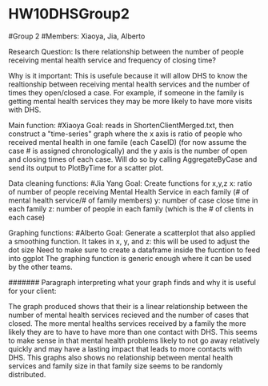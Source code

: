 # HW10DHSGroup2
#Group 2
#Members: Xiaoya, Jia, Alberto 

Research Question: Is there relationship between the number of people receiving mental health service and frequency of closing time?

Why is it important: This is usefule because it will allow DHS to know the realtionship between receiving mental health services and the number of times they open/closed a case. For example, if someone in the family is getting mental health services they may be more likely to have more visits with DHS.

Main function: #Xiaoya
Goal: reads in ShortenClientMerged.txt, then construct a "time-series" graph where the x axis is ratio of people who received mental health in one famile (each CaseID) (for now assume the case # is assigned chronologically) and the y axis is the number of open and closing times of each case. Will do so by calling AggregateByCase and send its output to PlotByTime for a scatter plot. 

Data cleaning functions:  #Jia Yang
Goal: Create functions for x,y,z
x: ratio of number of people receiving Mental Health Service in each family (# of mental health service/# of family members)
y: number of case close time in each family
z: number of people in each family (which is the # of clients in each case)

Graphing functions: #Alberto
Goal: Generate a scatterplot that also applied a smoothing function.
It takes in x, y, and z: this will be used to adjust the dot size
Need to make sure to create a dataframe inside the fucntion to feed into ggplot
The graphing function is generic enough where it can be used by the other teams.

#######
Paragraph interpreting what your graph finds and why it is useful for your client:

The graph produced shows that their is a linear relationship between the number of mental health services recieved
and the number of cases that closed. The more mental healths services received by a family the more likely they are to have to 
have more than one contact with DHS. This seems to make sense in that mental health problems likely to not go away relatively quickly 
and may have a lasting impact that leads to more contacts with DHS. This graphs also shows no relationship between mental health services 
and family size in that family size seems to be randomly distributed. 


